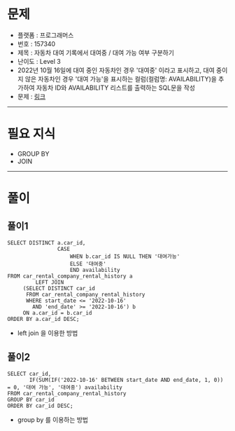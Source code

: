 # 문제
- 플랫폼 : 프로그래머스
- 번호 : 157340
- 제목 : 자동차 대여 기록에서 대여중 / 대여 가능 여부 구분하기
- 난이도 : Level 3
- 2022년 10월 16일에 대여 중인 자동차인 경우 '대여중' 이라고 표시하고, 대여 중이지 않은 자동차인 경우 '대여 가능'을 표시하는 컬럼(컬럼명: AVAILABILITY)을 추가하여 자동차 ID와 AVAILABILITY 리스트를 출력하는 SQL문을 작성
- 문제 : <a href="https://school.programmers.co.kr/learn/courses/30/lessons/157340" target="_blank">링크</a>

---

# 필요 지식
- GROUP BY
- JOIN

---

# 풀이
## 풀이1
```mysql
SELECT DISTINCT a.car_id,
                CASE
                    WHEN b.car_id IS NULL THEN '대여가능'
                    ELSE '대여중'
                    END availability
FROM car_rental_company_rental_history a
         LEFT JOIN
     (SELECT DISTINCT car_id
      FROM car_rental_company_rental_history
      WHERE start_date <= '2022-10-16'
        AND 'end_date' >= '2022-10-16') b
     ON a.car_id = b.car_id
ORDER BY a.car_id DESC;
```
- left join 을 이용한 방법



## 풀이2
```mysql
SELECT car_id,
       IF(SUM(IF('2022-10-16' BETWEEN start_date AND end_date, 1, 0)) = 0, '대여 가능', '대여중') availability
FROM car_rental_company_rental_history
GROUP BY car_id
ORDER BY car_id DESC;
```
- group by 를 이용하는 방법
